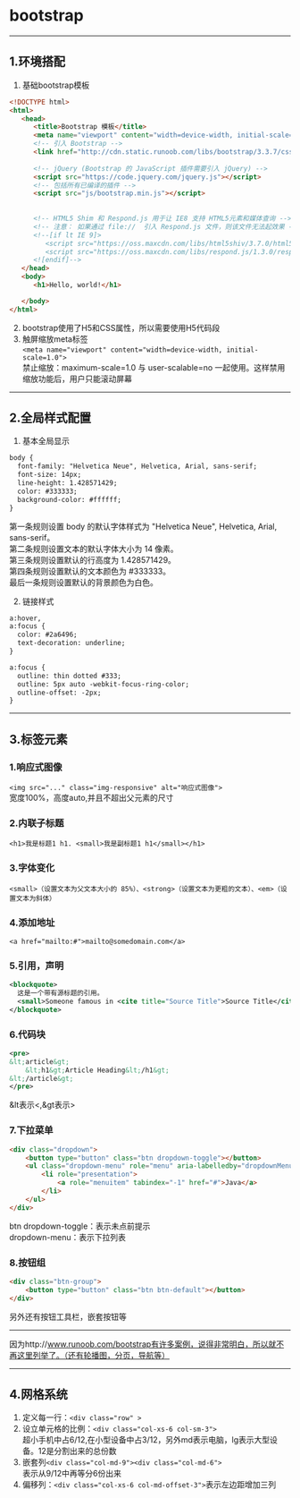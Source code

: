 # bootstrap

---

## 1.环境搭配  
1. 基础bootstrap模板  
```html
<!DOCTYPE html>
<html>
   <head>
      <title>Bootstrap 模板</title>
      <meta name="viewport" content="width=device-width, initial-scale=1.0">
      <!-- 引入 Bootstrap -->
      <link href="http://cdn.static.runoob.com/libs/bootstrap/3.3.7/css/bootstrap.min.css" rel="stylesheet">
  
      <!-- jQuery (Bootstrap 的 JavaScript 插件需要引入 jQuery) -->
      <script src="https://code.jquery.com/jquery.js"></script>
      <!-- 包括所有已编译的插件 -->
      <script src="js/bootstrap.min.js"></script>
 
 
      <!-- HTML5 Shim 和 Respond.js 用于让 IE8 支持 HTML5元素和媒体查询 -->
      <!-- 注意： 如果通过 file://  引入 Respond.js 文件，则该文件无法起效果 -->
      <!--[if lt IE 9]>
         <script src="https://oss.maxcdn.com/libs/html5shiv/3.7.0/html5shiv.js"></script>
         <script src="https://oss.maxcdn.com/libs/respond.js/1.3.0/respond.min.js"></script>
      <![endif]-->
   </head>
   <body>
      <h1>Hello, world!</h1>

   </body>
</html>
```  
2. bootstrap使用了H5和CSS属性，所以需要使用H5代码段  
3. 触屏缩放meta标签  
``<meta name="viewport" content="width=device-width, initial-scale=1.0">``  
禁止缩放：maximum-scale=1.0 与 user-scalable=no 一起使用。这样禁用缩放功能后，用户只能滚动屏幕  

---

## 2.全局样式配置  
1. 基本全局显示  
```html
body {
  font-family: "Helvetica Neue", Helvetica, Arial, sans-serif;
  font-size: 14px;
  line-height: 1.428571429;
  color: #333333;
  background-color: #ffffff;
}
```
第一条规则设置 body 的默认字体样式为 "Helvetica Neue", Helvetica, Arial, sans-serif。  
第二条规则设置文本的默认字体大小为 14 像素。  
第三条规则设置默认的行高度为 1.428571429。  
第四条规则设置默认的文本颜色为 #333333。  
最后一条规则设置默认的背景颜色为白色。  

2. 链接样式  
```html
a:hover,
a:focus {
  color: #2a6496;
  text-decoration: underline;
}

a:focus {
  outline: thin dotted #333;
  outline: 5px auto -webkit-focus-ring-color;
  outline-offset: -2px;
}
```



---

## 3.标签元素  
### 1.响应式图像  
``<img src="..." class="img-responsive" alt="响应式图像">``  
宽度100%，高度auto,并且不超出父元素的尺寸  

### 2.内联子标题  
``<h1>我是标题1 h1. <small>我是副标题1 h1</small></h1>``  

### 3.字体变化  
``<small>（设置文本为父文本大小的 85%）、<strong>（设置文本为更粗的文本）、<em>（设置文本为斜体）``  

### 4.添加地址  
``<a href="mailto:#">mailto@somedomain.com</a>``  

### 5.引用，声明  
```xml
<blockquote>
  这是一个带有源标题的引用。
  <small>Someone famous in <cite title="Source Title">Source Title</cite></small>
</blockquote>
```

### 6.代码块  
```xml
<pre>
&lt;article&gt;
	&lt;h1&gt;Article Heading&lt;/h1&gt;
&lt;/article&gt;
</pre>
```
&lt表示<,&gt表示>  

### 7.下拉菜单  
```html
<div class="dropdown">
	<button type="button" class="btn dropdown-toggle"></button>
	<ul class="dropdown-menu" role="menu" aria-labelledby="dropdownMenu1">
		<li role="presentation">
			<a role="menuitem" tabindex="-1" href="#">Java</a>
		</li>
	</ul>
</div>
```  
btn dropdown-toggle：表示未点前提示  
dropdown-menu：表示下拉列表  

### 8.按钮组  
```html
<div class="btn-group">
    <button type="button" class="btn btn-default"></button>
</div>
```   
另外还有按钮工具栏，嵌套按钮等  

---

因为http://www.runoob.com/bootstrap有许多案例，说得非常明白，所以就不再这里列举了。（还有轮播图，分页，导航等）  

---

## 4.网格系统  
1. 定义每一行：``<div class="row" >``  
2. 设立单元格的比例：``<div class="col-xs-6 col-sm-3">``  
超小手机中占6/12,在小型设备中占3/12，另外md表示电脑，lg表示大型设备。12是分割出来的总份数  
3. 嵌套列``<div class="col-md-9"><div class="col-md-6"> ``  
表示从9/12中再等分6份出来  
4. 偏移列：``<div class="col-xs-6 col-md-offset-3">``表示左边距增加三列  
      